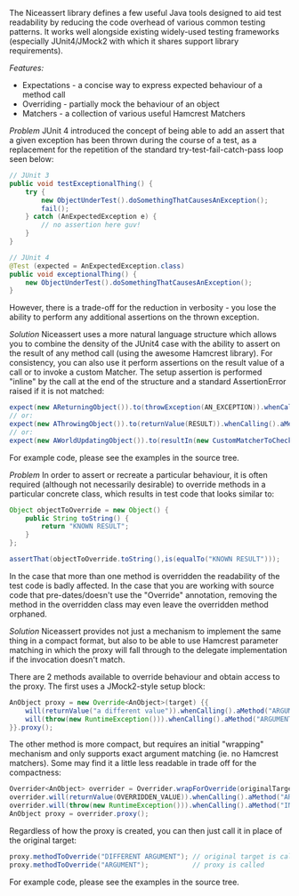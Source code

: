 The Niceassert library defines a few useful Java tools designed to aid test readability by reducing the code overhead of various common testing patterns. It works well alongside existing widely-used testing frameworks (especially JUnit4/JMock2 with which it shares support library requirements).

*Features:*

 * Expectations - a concise way to express expected behaviour of a method call    
 * Overriding - partially mock the behaviour of an object
 * Matchers - a collection of various useful Hamcrest Matchers


*Problem*
JUnit 4 introduced the concept of being able to add an assert that a given exception has been thrown during the course of a test, as a replacement for the repetition of the standard try-test-fail-catch-pass loop seen below:

```java
// JUnit 3
public void testExceptionalThing() { 
    try {
        new ObjectUnderTest().doSomethingThatCausesAnException();
        fail();
    } catch (AnExpectedException e) {
        // no assertion here guv!
    }
}

// JUnit 4
@Test (expected = AnExpectedException.class)
public void exceptionalThing() { 
    new ObjectUnderTest().doSomethingThatCausesAnException();
}
```

However, there is a trade-off for the reduction in verbosity - you lose the ability to perform any additional assertions on the thrown exception.

*Solution*
Niceassert uses a more natural language structure which allows you to combine the density of the JUnit4 case with the ability to assert on the result of any method call (using the awesome Hamcrest library). For consistency, you can also use it perform assertions on the result value of a call or to invoke a custom Matcher. The setup assertion is performed "inline" by the call at the end of the structure and a standard AssertionError raised if it is not matched:

```java
expect(new AReturningObject()).to(throwException(AN_EXCEPTION)).whenCalling().aMethod("INVALID ARGUMENT");
// or:
expect(new AThrowingObject()).to(returnValue(RESULT)).whenCalling().aMethod("ARGUMENT");
// or:
expect(new AWorldUpdatingObject()).to(resultIn(new CustomMatcherToCheckStateOfTheWorld())).whenCalling().aMethod("ARGUMENT");
```
For example code, please see the examples in the source tree.

*Problem*
In order to assert or recreate a particular behaviour, it is often required (although not necessarily desirable) to override methods in a particular concrete class, which results in test code that looks similar to:

```java
Object objectToOverride = new Object() {
    public String toString() {
        return "KNOWN RESULT";
    }
};

assertThat(objectToOverride.toString(),is(equalTo("KNOWN RESULT")));
```

In the case that more than one method is overridden the readability of the test code is badly affected. In the case that you are working with source code that pre-dates/doesn't use the "Override" annotation, removing the method in the overridden class may even leave the overridden method orphaned.

*Solution*
Niceassert provides not just a mechanism to implement the same thing in a compact format, but also to be able to use Hamcrest parameter matching in which the proxy will fall through to the delegate implementation if the invocation doesn't match.

There are 2 methods available to override behaviour and obtain access to the proxy. The first uses a JMock2-style setup block:

```java
AnObject proxy = new Override<AnObject>(target) {{
    will(returnValue("a different value")).whenCalling().aMethod("ARGUMENT");
    will(throw(new RuntimeException())).whenCalling().aMethod("ARGUMENT");
}}.proxy();
```

The other method is more compact, but requires an initial "wrapping" mechanism and only supports exact argument matching (ie. no Hamcrest matchers). Some may find it a little less readable in trade off for the compactness:

```java
Overrider<AnObject> overrider = Overrider.wrapForOverride(originalTarget);
overrider.will(returnValue(OVERRIDDEN_VALUE)).whenCalling().aMethod("ARGUMENT"));
overrider.will(throw(new RuntimeException())).whenCalling().aMethod("INVALID ARGUMENT");
AnObject proxy = overrider.proxy();
```

Regardless of how the proxy is created, you can then just call it in place of the original target:

```java
proxy.methodToOverride("DIFFERENT ARGUMENT"); // original target is called
proxy.methodToOverride("ARGUMENT");           // proxy is called
```

For example code, please see the examples in the source tree.
